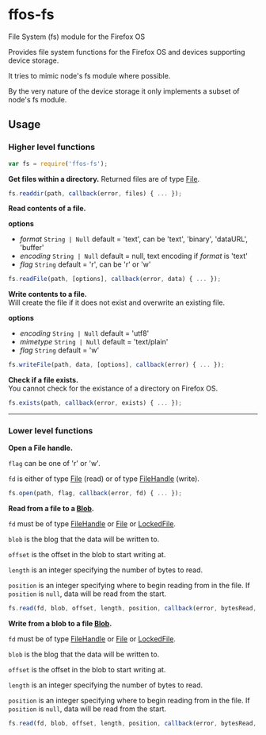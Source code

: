 ffos-fs
=======

File System (fs) module for the Firefox OS

Provides file system functions for the Firefox OS and devices supporting device storage.

It tries to mimic node's fs module where possible.

By the very nature of the device storage it only implements a subset of node's fs module.

Usage
-----

### Higher level functions

```javascript
var fs = require('ffos-fs');
```

**Get files within a directory.**
Returned files are of type [File](https://developer.mozilla.org/en-US/docs/Web/API/File).

```javascript
fs.readdir(path, callback(error, files) { ... });
```

**Read contents of a file.**

**options**

- _format_ ```String | Null``` default = 'text', can be 'text', 'binary', 'dataURL', 'buffer'
- _encoding_ ```String | Null``` default = null, text encoding if _format_ is 'text'
- _flag_ ```String``` default = 'r', can be 'r' or 'w'

```javascript
fs.readFile(path, [options], callback(error, data) { ... });
```

**Write contents to a file.**   
Will create the file if it does not exist and overwrite an existing file.

**options**

- _encoding_ ```String | Null``` default = 'utf8'
- _mimetype_ ```String | Null``` default = 'text/plain'
- _flag_ ```String``` default = 'w'

```javascript
fs.writeFile(path, data, [options], callback(error) { ... });
```

**Check if a file exists.**   
You cannot check for the existance of a directory on Firefox OS.

```javascript
fs.exists(path, callback(error, exists) { ... });
```

----------------------------

### Lower level functions

**Open a File handle.**

```flag``` can be one of 'r' or 'w'.

```fd``` is either of type [File](https://developer.mozilla.org/en-US/docs/Web/API/File) (read)
or of type [FileHandle](https://developer.mozilla.org/en-US/docs/Web/API/FileHandle) (write).

```javascript
fs.open(path, flag, callback(error, fd) { ... });
```

**Read from a file to a [Blob](https://developer.mozilla.org/en-US/docs/Web/API/Blob).**

```fd``` must be of type [FileHandle](https://developer.mozilla.org/en-US/docs/Web/API/FileHandle) or [File](https://developer.mozilla.org/en-US/docs/Web/API/File) or [LockedFile](https://developer.mozilla.org/en-US/docs/Web/API/LockedFile.write).

```blob``` is the blog that the data will be written to.

```offset``` is the offset in the blob to start writing at.

```length``` is an integer specifying the number of bytes to read.

```position``` is an integer specifying where to begin reading from in the file.
If ```position``` is ```null```, data will be read from the start.

```javascript
fs.read(fd, blob, offset, length, position, callback(error, bytesRead, blob) { ... });
```

**Write from a blob to a file [Blob](https://developer.mozilla.org/en-US/docs/Web/API/Blob).**

```fd``` must be of type [FileHandle](https://developer.mozilla.org/en-US/docs/Web/API/FileHandle) or [File](https://developer.mozilla.org/en-US/docs/Web/API/File) or [LockedFile](https://developer.mozilla.org/en-US/docs/Web/API/LockedFile.write).

```blob``` is the blog that the data will be written to.

```offset``` is the offset in the blob to start writing at.

```length``` is an integer specifying the number of bytes to read.

```position``` is an integer specifying where to begin reading from in the file.
If ```position``` is ```null```, data will be read from the start.

```javascript
fs.read(fd, blob, offset, length, position, callback(error, bytesRead, blob) { ... });
```


